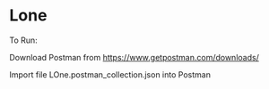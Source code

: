 # Lone

To Run:

Download Postman from https://www.getpostman.com/downloads/

Import file LOne.postman_collection.json into Postman
